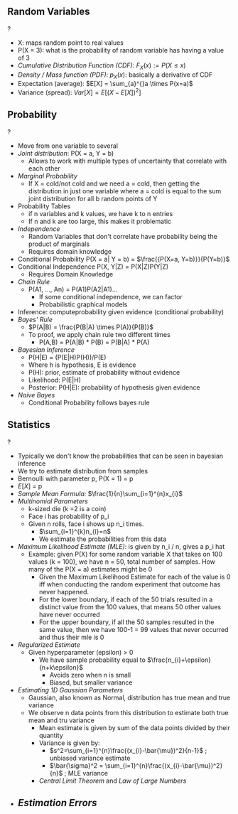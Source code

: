 ## Random Variables
?
- X: maps random point to real values
- P(X = 3): what is the probability of random variable has having a value of 3
- *Cumulative Distribution Function (CDF)*: $F_{X}(x) := P(X \leq x)$
- *Density / Mass function (PDF)*: $p_{X}(x)$: basically a derivative of CDF
- Expectation (average): $E[X] = \sum_{a}^{}a \times P(x=a)$
- Variance (spread): $Var[X]=E[(X-E[X])^2]$

## Probability
?
- Move from one variable to several
- *Joint distribution*: P(X = a, Y = b)
	- Allows to work with multiple types of uncertainty that correlate with each other
- *Marginal Probability*
	- If X = cold/not cold and we need a = cold, then getting the distribution in just one variable where a = cold is equal to the sum joint distribution for all b random points of Y
- Probability Tables
	- if n variables and k values, we have k to n entries
	- If n and k are too large, this makes it problematic
- *Independence*
	- Random Variables that don't correlate have probability being the product of marginals
	- Requires domain knowledge
- Conditional Probability P(X = a| Y = b) = $\frac{{P(X=a, Y=b)}}{P(Y=b)}$
- Conditional Independence P(X, Y|Z) = P(X|Z)P(Y|Z)
	- Requires Domain Knowledge
- *Chain Rule*
	- P(A1, ..., An) = P(A1)P(A2|A1)...
		- If some conditional independence, we can factor
		- Probabilistic graphical models
- Inference: computeprobability given evidence (conditional probability)
- *Bayes' Rule*
	- $P(A|B) = \frac{P(B|A) \times P(A)}{P(B)}$
	- To proof, we apply chain rule two different times
		- P(A,B) = P(A|B) * P(B) 
				= P(B|A) * P(A)
- *Bayesian Inference*
	- P(H|E) = (P(E|H)P(H))/P(E)
	- Where h is hypothesis, E is evidence
	- P(H): prior, estimate of probability without evidence
	- Likelihood: P(E|H)
	- Posterior: P(H|E): probability of hypothesis given evidence
- *Naive Bayes*
	- Conditional Probability follows bayes rule

## Statistics
?
- Typically we don't know the probabilities that can be seen in bayesian inference
- We try to estimate distribution from samples
- Bernoulli with parameter p, P(X = 1) = p
- $E[X]$ = p
- *Sample Mean Formula:* $\frac{1}{n}\sum_{i=1}^{n}x_{i}$
- *Multinomial Parameters*
	- k-sized die (k =2 is a coin)
	- Face i has probability of p_i
	- Given n rolls, face i shows up n_i times.
		- $\sum_{i=1}^{k}n_{i}=n$
		- We estimate the probabilities from this data
- *Maximum Likelihood Estimate (MLE)*: is given by n_i / n, gives a p_i hat
	- Example: given P(X) for some random variable X that takes on 100 values (k = 100), we have n = 50, total number of samples. How many of the P(X = a) estimates might be 0
		- Given the Maximum Likelihood Estimate for each of the value is 0 iff when conducting the random experiment that outcome has never happened.
		- For the lower boundary, if each of the 50 trials resulted in a distinct value from the 100 values, that means 50 other values have never occurred
		- For the upper boundary, if all the 50 samples resulted in the same value, then we have 100-1 = 99 values that never occurred and thus their mle is 0
- *Regularized Estimate*
	- Given hyperparameter (epsilon) > 0
		- We have sample probability equal to $\frac{n_{i}+\epsilon}{n+k\epsilon}$
			- Avoids zero when n is small
			- Biased, but smaller variance
- *Estimating 1D Gaussian Parameters*
	- Gaussian, also known as Normal, distribution has true mean and true variance
	- We observe n data points from this distribution to estimate both true mean and tru variance
		- Mean estimate is given by sum of the data points divided by their quantity
		- Variance is given by:
			- $s^2=\sum_{i=1}^{n}\frac{(x_{i}-\bar{\mu})^2}{n-1}$ ; unbiased variance estimate
			- $\bar{\sigma}^2 = \sum_{i=1}^{n}\frac{(x_{i}-\bar{\mu})^2}{n}$ ; MLE variance
		- *Central Limit Theorem* and *Law of Large Numbers*
- *Estimation Errors*
	- 
